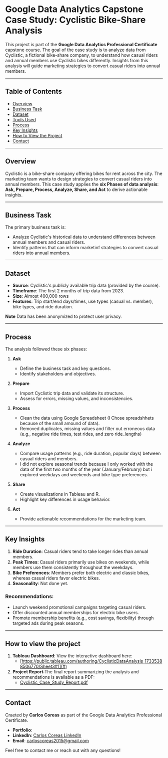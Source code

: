 # Google Data Analytics Capstone Case Study: Cyclistic Bike-Share Analysis

This project is part of the **Google Data Analytics Professional Certificate** capstone course. 
The goal of the case study is to analyze data from Cyclistic, a fictional bike-share company, to understand how casual riders and annual members use Cyclistic bikes differently.
Insights from this analysis will guide marketing strategies to convert casual riders into annual members.

---

## Table of Contents
- [Overview](#overview)
- [Business Task](#business-task)
- [Dataset](#dataset)
- [Tools Used](#tools-used)
- [Process](#process)
- [Key Insights](#key-insights)
- [How to View the Project](#how-to-view-the-project)
- [Contact](#contact)

---

## Overview
Cyclistic is a bike-share company offering bikes for rent across the city. The marketing team wants to design strategies to convert casual riders into annual members.
This case study applies the **six Phases of data analysis**: **Ask, Prepare, Process, Analyze, Share, and Act** to derive actionable insights.

---

## Business Task
The primary business task is: 
 - Analyze Cyclistic's historical data to understand differences between annual members and casual riders.
 - Identify patterns that can inform marketinf strategies to convert casual riders into annual members.

---

## Dataset
- **Source**: Cyclistic's publicly available trip data (provided by the course).
- **Timeframe**: The first 2 months of trip data from 2023.
- **Size**: Almost 400,000 rows
- **Features**: Trip start/end days/times, use types (casual vs. member), bike types, and ride duration.

**Note** Data has been anonymized to protect user privacy.

---

## Process
The analysis followed these six phases:

1. **Ask**
   - Define the business task and key questions.
   - Identify stakeholders and objectives.

2. **Prepare**
   - Import Cyclistic trip data and validate its structure.
   - Assess for errors, missing values, and inconsistencies.
  
3. **Process**
   - Clean the data using Google Spreadsheet (I Chose spreadshhets because of the small amound of data).
   - Removed duplicates, missing values and filter out erroneous data (e.g., negative ride times, test rides, and zero ride_lengths)
  
4. **Analyze**
   - Compare usage patterns (e.g., ride duration, popular days) between casual riders and members.
   - I did not explore seasonal trends because I only worked with the data of the first two months of the year (January/February) but i explored weekdays and weekends and 
     bike type preferences.
  
5. **Share**
   - Create visualizations in Tableau and R.
   - Highlight key differences in usage behavior.
  
6. **Act**
   - Provide actionable recommendations for the marketing team.
  
---

## Key Insights
1. **Ride Duration**: Casual riders tend to take longer rides than annual members.
2. **Peak Times**: Casual riders primarily use bikes on weekends, while members use them consistently throughout the weekdays.
3. **Bike Preferences**: Members prefer both electric and classic bikes, whereas casual riders favor electric bikes.
4. **Seasonality**: Not done yet.

### Recommendations:
 - Launch weekend promotional campaigns targeting casual riders.
 - Offer discounted annual memberships for electric bike users.
 - Promote membership benefits (e.g., cost savings, flexibility) through targeted ads during peak seasons.

---

## How to view the project
1. **Tableau Dashboard**: View the interactive dashboard here:
   - [https://public.tableau.com/authoring/CyclisticDataAnalysis_17335388506770/Sheet3#1](#)
2. **Project Report**:The final report summarizing the analysis and recommendations is available as a PDF:
   - [Cyclistic_Case_Study_Report.pdf](#)
  
---

## Contact
Craeted by **Carlos Coreas** as part of the Google Data Analytics Professional Certificate.

- **Portfolio**: [](#)
- **LinkedIn**: [Carlos Coreas LinkedIn](#)
- **Email**: carloscoreas2015@gmail.com

Feel free to contact me or reach out with any questions!
<!---
CarlosCoreas/CarlosCoreas is a ✨ special ✨ repository because its `README.md` (this file) appears on your GitHub profile.
You can click the Preview link to take a look at your changes.
--->
